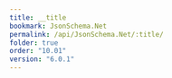 ```yaml
---
title: __title
bookmark: JsonSchema.Net
permalink: /api/JsonSchema.Net/:title/
folder: true
order: "10.01"
version: "6.0.1"
---
```

